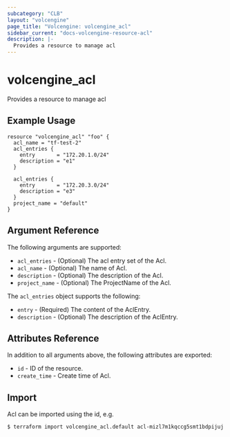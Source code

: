 ```yaml
---
subcategory: "CLB"
layout: "volcengine"
page_title: "Volcengine: volcengine_acl"
sidebar_current: "docs-volcengine-resource-acl"
description: |-
  Provides a resource to manage acl
---
```

# volcengine_acl
Provides a resource to manage acl
## Example Usage
```hcl
resource "volcengine_acl" "foo" {
  acl_name = "tf-test-2"
  acl_entries {
    entry       = "172.20.1.0/24"
    description = "e1"
  }

  acl_entries {
    entry       = "172.20.3.0/24"
    description = "e3"
  }
  project_name = "default"
}
```
## Argument Reference
The following arguments are supported:
* `acl_entries` - (Optional) The acl entry set of the Acl.
* `acl_name` - (Optional) The name of Acl.
* `description` - (Optional) The description of the Acl.
* `project_name` - (Optional) The ProjectName of the Acl.

The `acl_entries` object supports the following:

* `entry` - (Required) The content of the AclEntry.
* `description` - (Optional) The description of the AclEntry.

## Attributes Reference
In addition to all arguments above, the following attributes are exported:
* `id` - ID of the resource.
* `create_time` - Create time of Acl.


## Import
Acl can be imported using the id, e.g.
```
$ terraform import volcengine_acl.default acl-mizl7m1kqccg5smt1bdpijuj
```

